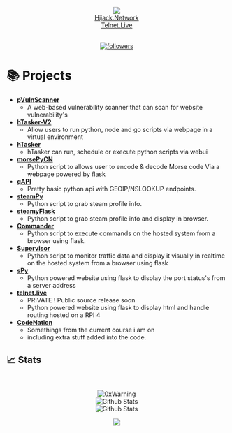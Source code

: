 <p align="center">
  <img src="https://readme-typing-svg.herokuapp.com/?lines=Learning+Python;Self+Taught+Developer;Cyber+Security+Researcher;&font=Fira%20Code&center=true&width=380&height=50">
  <br>
  <a href="https://hijack.network/">Hijack.Network</a>
   <br>
  <a href="https://telnet.live/">Telnet.Live</a>
</p>

<p align="center">
  <br>
  <a href="https://github.com/Quinny-J?tab=followers">
    <img alt="followers" title="Follow me on Github" src="https://custom-icon-badges.herokuapp.com/github/followers/Quinny-J?color=236ad3&labelColor=1155ba&style=for-the-badge&logo=person-add&label=Follow&logoColor=dark"/></a>
  <br>
   
</p>


# 📚 Projects
* **[pVulnScanner](https://github.com/Quinny-J/pVulnScanner)**
  * A web-based vulnerability scanner that can scan for website vulnerability's
* **[hTasker-V2](https://github.com/Quinny-J/hTasker-V2)**
  * Allow users to run python, node and go scripts via webpage in a virtual environment
* **[hTasker](https://github.com/Quinny-J/hTasker)**
  * hTasker can run, schedule or execute python scripts via webui 
* **[morsePyCN](https://github.com/Quinny-J/morsePyCN)**
  * Python script to allows user to encode & decode Morse code Via a webpage powered by flask
* **[qAPI](https://github.com/Quinny-J/qAPI)**
  * Pretty basic python api with GEOIP/NSLOOKUP endpoints.
* **[steamPy](https://github.com/Quinny-J/steamPy)**
  * Python script to grab steam profile info.
* **[steamyFlask](https://github.com/Quinny-J/steamyFlask)**
  * Python script to grab steam profile info and display in browser.
* **[Commander](https://github.com/Quinny-J/Commander)**
  * Python script to execute commands on the hosted system from a browser using flask.
* **[Supervisor](https://github.com/Quinny-J/Supervisor)**
  * Python script to monitor traffic data and display it visually in realtime on the hosted system from a browser using flask
* **[sPy](https://github.com/Quinny-J/sPy)**
  * Python powered website using flask to display the port status's from a server address
* **[telnet.live](https://github.com/Quinny-J/telnet.live)**
  * PRIVATE ! Public source release soon  
  * Python powered website using flask to display html and handle routing hosted on a RPI 4
* **[CodeNation](https://github.com/Quinny-J/codenation)**
  * Somethings from the current course i am on
  * including extra stuff added into the code.

## 📈 Stats

<br>
<p align="center">
<img src="https://komarev.com/ghpvc/?username=Quinny-J&label=Profile%20views&color=0e75b6&style=flat" alt="0xWarning" />
<br>
<img src="https://github-readme-stats.vercel.app/api/top-langs/?username=Quinny-J&theme=dark&layout=compact" alt="Github Stats"/>
<br>
<img src="https://github-readme-stats.vercel.app/api?username=Quinny-J&show_icons=true&theme=dark&count_private=true" alt="Github Stats"/>
<p align="center">
  <img src ="https://github-readme-streak-stats.herokuapp.com?user=quinny-j&theme=radical&hide_border=false">
  <br>
  <br>
 
</p>
